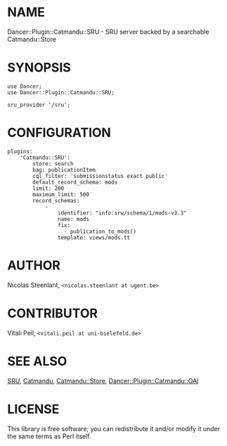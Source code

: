 # NAME

Dancer::Plugin::Catmandu::SRU - SRU server backed by a searchable Catmandu::Store

# SYNOPSIS

    use Dancer;
    use Dancer::Plugin::Catmandu::SRU;

    sru_provider '/sru';

# CONFIGURATION

    plugins:
        'Catmandu::SRU':
            store: search
            bag: publicationItem
            cql_filter: 'submissionstatus exact public'
            default_record_schema: mods
            limit: 200
            maximum_limit: 500
            record_schemas:
                -
                    identifier: "info:srw/schema/1/mods-v3.3"
                    name: mods
                    fix: 
                      - publication_to_mods()
                    template: views/mods.tt

# AUTHOR

Nicolas Steenlant, `<nicolas.steenlant at ugent.be>`

# CONTRIBUTOR

Vitali Peil, `<vitali.peil at uni-bielefeld.de>`

# SEE ALSO

[SRU](https://metacpan.org/pod/SRU), [Catmandu](https://metacpan.org/pod/Catmandu), [Catmandu::Store](https://metacpan.org/pod/Catmandu::Store), [Dancer::Plugin::Catmandu::OAI](https://metacpan.org/pod/Dancer::Plugin::Catmandu::OAI)

# LICENSE

This library is free software; you can redistribute it and/or modify it under the same terms as Perl itself.
